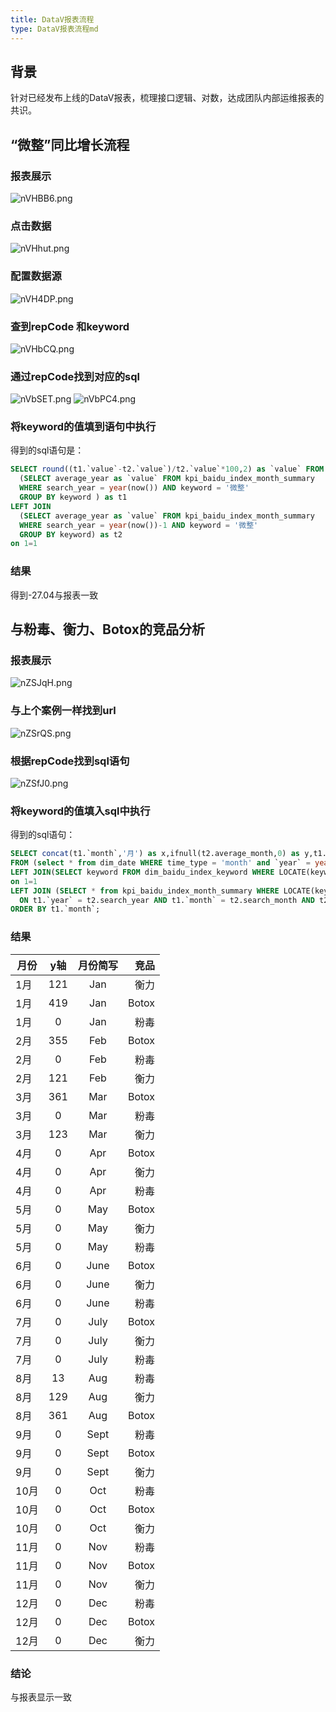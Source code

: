 ```yaml
---
title: DataV报表流程
type: DataV报表流程md
---
```


## 背景

针对已经发布上线的DataV报表，梳理接口逻辑、对数，达成团队内部运维报表的共识。

## “微整”同比增长流程

### 报表展示

![nVHBB6.png](https://s2.ax1x.com/2019/09/04/nVHBB6.png)

### 点击数据

![nVHhut.png](https://s2.ax1x.com/2019/09/04/nVHhut.png)

### 配置数据源

![nVH4DP.png](https://s2.ax1x.com/2019/09/04/nVH4DP.png)

### 查到repCode 和keyword

![nVHbCQ.png](https://s2.ax1x.com/2019/09/04/nVHbCQ.png)

### 通过repCode找到对应的sql

![nVbSET.png](https://s2.ax1x.com/2019/09/04/nVbSET.png)
![nVbPC4.png](https://s2.ax1x.com/2019/09/04/nVbPC4.png)

### 将keyword的值填到语句中执行

得到的sql语句是：

```sql
SELECT round((t1.`value`-t2.`value`)/t2.`value`*100,2) as `value` FROM
  (SELECT average_year as `value` FROM kpi_baidu_index_month_summary
  WHERE search_year = year(now()) AND keyword = '微整' 
  GROUP BY keyword ) as t1
LEFT JOIN 
  (SELECT average_year as `value` FROM kpi_baidu_index_month_summary
  WHERE search_year = year(now())-1 AND keyword = '微整' 
  GROUP BY keyword) as t2
on 1=1
```

### 结果

得到-27.04与报表一致

## 与粉毒、衡力、Botox的竞品分析

### 报表展示

![nZSJqH.png](https://s2.ax1x.com/2019/09/04/nZSJqH.png)

### 与上个案例一样找到url

![nZSrQS.png](https://s2.ax1x.com/2019/09/04/nZSrQS.png)

### 根据repCode找到sql语句

![nZSfJ0.png](https://s2.ax1x.com/2019/09/04/nZSfJ0.png)

### 将keyword的值填入sql中执行
得到的sql语句：
```sql
SELECT concat(t1.`month`,'月') as x,ifnull(t2.average_month,0) as y,t1.month_en_short,t3.keyword as s
FROM (select * from dim_date WHERE time_type = 'month' and `year` = year(now())) AS t1
LEFT JOIN(SELECT keyword FROM dim_baidu_index_keyword WHERE LOCATE(keyword,'粉毒,衡力,botox') > 0) as t3
on 1=1
LEFT JOIN (SELECT * from kpi_baidu_index_month_summary WHERE LOCATE(keyword,'粉毒,衡力,botox') > 0) AS t2
  ON t1.`year` = t2.search_year AND t1.`month` = t2.search_month AND t2.keyword = t3.keyword
ORDER BY t1.`month`;
```

### 结果
月份|y轴|月份简写|竞品
-|:-:|:-:|-:
1月|121|Jan|衡力
1月|419|Jan|Botox
1月|0|Jan|粉毒
2月|355|Feb|Botox
2月|0|Feb|粉毒
2月|121|Feb|衡力
3月|361|Mar|Botox
3月|0|Mar|粉毒
3月|123|Mar|衡力
4月|0|Apr|Botox
4月|0|Apr|衡力
4月|0|Apr|粉毒
5月|0|May|Botox
5月|0|May|衡力
5月|0|May|粉毒
6月|0|June|Botox
6月|0|June|衡力
6月|0|June|粉毒
7月|0|July|Botox
7月|0|July|衡力
7月|0|July|粉毒
8月|13|Aug|粉毒
8月|129|Aug|衡力
8月|361|Aug|Botox
9月|0|Sept|粉毒
9月|0|Sept|Botox
9月|0|Sept|衡力
10月|0|Oct|粉毒
10月|0|Oct|Botox
10月|0|Oct|衡力
11月|0|Nov|粉毒
11月|0|Nov|Botox
11月|0|Nov|衡力
12月|0|Dec|粉毒
12月|0|Dec|Botox
12月|0|Dec|衡力

### 结论
与报表显示一致